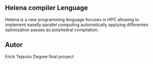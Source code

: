 ## Helena compiler Lenguage
Helena is a new programming lenguage focuses in HPC allowing to implement easelly parallel computing automatically applying 
differentes optimization passes as polyhedral compilation. 


## Autor 
Erick Tejaxún 
Degree final proyect